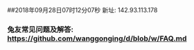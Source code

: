 ##2018年09月28日07时12分07秒 新址: 142.93.113.178
### 兔友常见问题及解答: https://github.com/wanggonging/d/blob/w/FAQ.md
